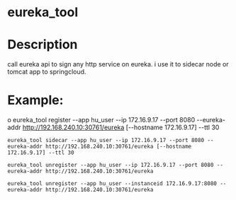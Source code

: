 # eureka_tool

# Description
  call eureka api to sign any http service on eureka. i use it to sidecar node or tomcat app to springcloud.

  

# Example:
o
    eureka_tool register --app hu_user --ip 172.16.9.17 --port 8080 --eureka-addr http://192.168.240.10:30761/eureka [--hostname 172.16.9.17] --ttl 30

    eureka_tool sidecar --app hu_user --ip 172.16.9.17 --port 8080 --eureka-addr http://192.168.240.10:30761/eureka [--hostname 172.16.9.17] --ttl 30

    eureka_tool unregister --app hu_user --ip 172.16.9.17 --port 8080 --eureka-addr http://192.168.240.10:30761/eureka

	eureka_tool unregister --app hu_user --instanceid 172.16.9.17:8080 --eureka-addr http://192.168.240.10:30761/eureka

